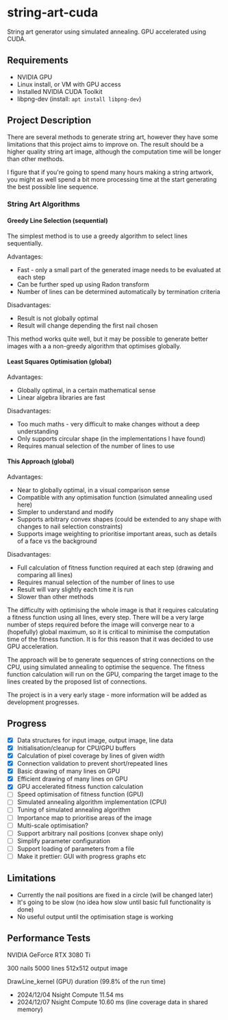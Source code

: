 # string-art-cuda #
String art generator using simulated annealing. GPU accelerated using CUDA.

## Requirements ##

* NVIDIA GPU
* Linux install, or VM with GPU access
* Installed NVIDIA CUDA Toolkit
* libpng-dev (install: `apt install libpng-dev`)


## Project Description ##

There are several methods to generate string art, however they have some limitations that this project aims to improve on.
The result should be a higher quality string art image, although the computation time will be longer than other methods.

I figure that if you're going to spend many hours making a string artwork, you might as well spend a bit more processing time at the start generating the best possible line sequence.

### String Art Algorithms ###

#### Greedy Line Selection (sequential) ####
The simplest method is to use a greedy algorithm to select lines sequentially.

Advantages:
* Fast - only a small part of the generated image needs to be evaluated at each step
* Can be further sped up using Radon transform
* Number of lines can be determined automatically by termination criteria

Disadvantages:
* Result is not globally optimal
* Result will change depending the first nail chosen

This method works quite well, but it may be possible to generate better images with a a non-greedy algorithm that optimises globally.

#### Least Squares Optimisation (global) ####

Advantages:
* Globally optimal, in a certain mathematical sense
* Linear algebra libraries are fast

Disadvantages:
* Too much maths - very difficult to make changes without a deep understanding
* Only supports circular shape (in the implementations I have found)
* Requires manual selection of the number of lines to use

#### This Approach (global) ####

Advantages:
* Near to globally optimal, in a visual comparison sense
* Compatible with any optimisation function (simulated annealing used here)
* Simpler to understand and modify
* Supports arbitrary convex shapes (could be extended to any shape with changes to nail selection constraints)
* Supports image weighting to prioritise important areas, such as details of a face vs the background

Disadvantages:
* Full calculation of fitness function required at each step (drawing and comparing all lines)
* Requires manual selection of the number of lines to use
* Result will vary slightly each time it is run
* Slower than other methods

The difficulty with optimising the whole image is that it requires calculating a fitness function using all lines, every step. There will be a very large number of steps required before the image will converge near to a (hopefully) global maximum, so it is critical to minimise the computation time of the fitness function. It is for this reason that it was decided to use GPU acceleration.

The approach will be to generate sequences of string connections on the CPU, using simulated annealing to optimise the sequence. The fitness function calculation will run on the GPU, comparing the target image to the lines created by the proposed list of connections.

The project is in a very early stage - more information will be added as development progresses.

## Progress ##

- [x] Data structures for input image, output image, line data
- [x] Initialisation/cleanup for CPU/GPU buffers
- [x] Calculation of pixel coverage by lines of given width
- [x] Connection validation to prevent short/repeated lines
- [x] Basic drawing of many lines on GPU
- [x] Efficient drawing of many lines on GPU
- [x] GPU accelerated fitness function calculation
- [ ] Speed optimisation of fitness function (GPU)
- [ ] Simulated annealing algorithm implementation (CPU)
- [ ] Tuning of simulated annealing algorithm
- [ ] Importance map to prioritise areas of the image
- [ ] Multi-scale optimisation?
- [ ] Support arbitrary nail positions (convex shape only)
- [ ] Simplify parameter configuration
- [ ] Support loading of parameters from a file
- [ ] Make it prettier: GUI with progress graphs etc

## Limitations ##

* Currently the nail positions are fixed in a circle (will be changed later)
* It's going to be slow (no idea how slow until basic full functionality is done)
* No useful output until the optimisation stage is working

## Performance Tests ##

NVIDIA GeForce RTX 3080 Ti

300 nails
5000 lines
512x512 output image

DrawLine_kernel (GPU) duration (99.8% of the run time)

* 2024/12/04 Nsight Compute 11.54 ms
* 2024/12/07 Nsight Compute 10.60 ms (line coverage data in shared memory)
